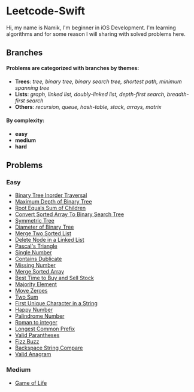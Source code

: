 # Leetcode-Swift
Hi, my name is Namik, I'm beginner in iOS Development. I'm learning algorithms and for some reason I will sharing with solved problems here.
## Branches
#### Problems are categorized with branches by themes: 
* **Trees**:  *tree, binary tree, binary search tree, shortest path, minimum spanning tree*
* **Lists**: *graph, linked list, doubly-linked list, depth-first search, breadth-first search*
* **Others**: *recursion, queue, hash-table, stack, arrays, matrix*

#### By complexity:
- **easy**
- **medium**
- **hard**

## Problems
### Easy 
- [Binary Tree Inorder Traversal](https://github.com/Nam-Namazov/Leetcode-Swift/tree/trees/easy/Binary-Tree-Inorder-Traversal) 
- [Maximum Depth of Binary Tree](https://github.com/Nam-Namazov/Leetcode-Swift/tree/trees/easy/MaximumDepth)
- [Root Equals Sum of Children](https://github.com/Nam-Namazov/Leetcode-Swift/tree/trees/easy/RootEqualsSumofChildren)
- [Convert Sorted Array To Binary Search Tree](https://github.com/Nam-Namazov/Leetcode-Swift/tree/trees/easy/Convert_Sorted_Array_to_Binary_Search_Tree)
- [Symmetric Tree](https://github.com/Nam-Namazov/Leetcode-Swift/tree/trees/easy/Symmetric_Tree)
- [Diameter of Binary Tree](https://github.com/Nam-Namazov/Leetcode-Swift/tree/trees/easy/Diameter_of_binary_tree)
- [Merge Two Sorted List](https://github.com/Nam-Namazov/Leetcode-Swift/tree/linked_list/easy/merge_two_sorted_list)
- [Delete Node in a Linked List](https://github.com/Nam-Namazov/Leetcode-Swift/tree/linked_list/easy/delete_node_in_a_linked_list)
- [Pascal's Triangle](https://github.com/Nam-Namazov/Leetcode-Swift/tree/Arrays/easy/Pascals_Triangle)
- [Single Number](https://github.com/Nam-Namazov/Leetcode-Swift/tree/Arrays/easy/Single_Number)
- [Contains Dublicate](https://github.com/Nam-Namazov/Leetcode-Swift/tree/Arrays/easy/Contains_Dublicate)
- [Missing Number](https://github.com/Nam-Namazov/Leetcode-Swift/tree/Arrays/easy/Missing_Number)
- [Merge Sorted Array](https://github.com/Nam-Namazov/Leetcode-Swift/tree/Arrays/easy/Merge_Sorted_Array)
- [Best Time to Buy and Sell Stock](https://github.com/Nam-Namazov/Leetcode-Swift/tree/Arrays/easy/Best_Time_To_Buy_And_Sell_Stock)
- [Majority Element](https://github.com/Nam-Namazov/Leetcode-Swift/tree/Arrays/easy/Majority_Element)
- [Move Zeroes](https://github.com/Nam-Namazov/Leetcode-Swift/tree/Arrays/easy/Move_Zeroes)
- [Two Sum](https://github.com/Nam-Namazov/Leetcode-Swift/tree/Arrays/easy/Two_Sum)
- [First Unique Character in a String](https://github.com/Nam-Namazov/Leetcode-Swift/tree/Others/easy/First_unique_character_in_string)
- [Happy Number](https://github.com/Nam-Namazov/Leetcode-Swift/tree/Others/easy/Happy_Number)
- [Palindrome Number](https://github.com/Nam-Namazov/Leetcode-Swift/tree/Others/easy/Palindrome_Number)
- [Roman to integer](https://github.com/Nam-Namazov/Leetcode-Swift/tree/Others/easy/roman_to_integer)
- [Longest Common Prefix](https://github.com/Nam-Namazov/Leetcode-Swift/tree/Others/easy/longest_common_prefix)
- [Valid Parantheses](https://github.com/Nam-Namazov/Leetcode-Swift/tree/Others/easy/Valid_Parantheses)
- [Fizz Buzz](https://github.com/Nam-Namazov/Leetcode-Swift/tree/Others/easy/Fizz_Buzz)
- [Backspace String Compare](https://github.com/Nam-Namazov/Leetcode-Swift/tree/Others/easy/Backspace_String_Compare)
- [Valid Anagram](https://github.com/Nam-Namazov/Leetcode-Swift/tree/Others/easy/Valid_Anagram)

### Medium 
- [Game of Life](https://github.com/Nam-Namazov/Leetcode-Swift/tree/Others/medium/Game_of_life)
